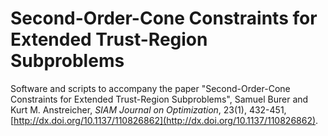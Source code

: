 Second-Order-Cone Constraints for Extended Trust-Region Subproblems
===================================================================

Software and scripts to accompany the paper "Second-Order-Cone
Constraints for Extended Trust-Region Subproblems", Samuel Burer and
Kurt M. Anstreicher, *SIAM Journal on Optimization*, 23(1), 432-451,
[http://dx.doi.org/10.1137/110826862](http://dx.doi.org/10.1137/110826862).
